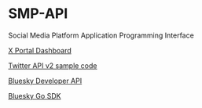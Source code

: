 # SMP-API
Social Media Platform Application Programming Interface

[X Portal Dashboard](https://developer.x.com/en/portal/dashboard)

[Twitter API v2 sample code](https://github.com/xdevplatform/Twitter-API-v2-sample-code)

[Bluesky Developer API](https://docs.bsky.app/)

[Bluesky Go SDK](https://github.com/bluesky-social/indigo/tree/main)
